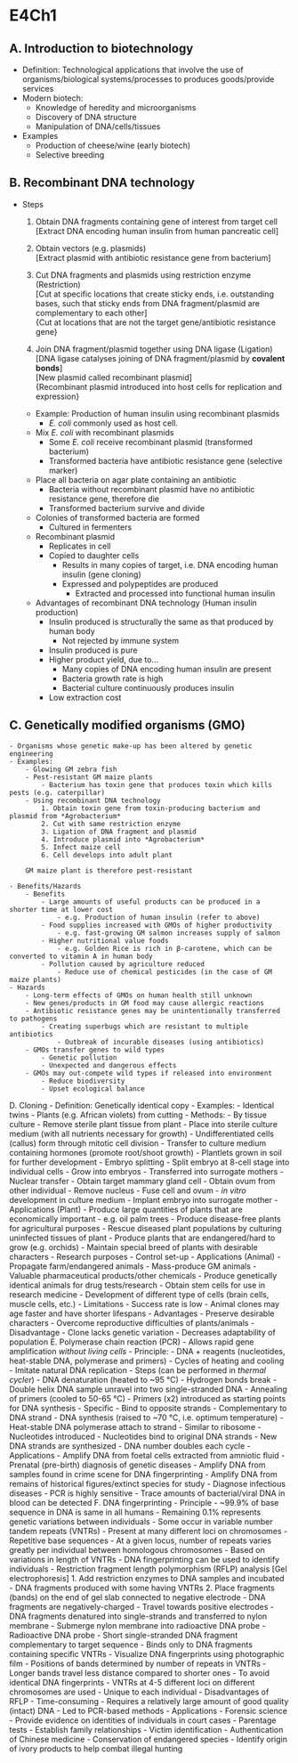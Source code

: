 # E4Ch1

## A. Introduction to biotechnology  
- Definition: Technological applications that involve the use of organisms/biological systems/processes to produces goods/provide services  
- Modern biotech:  
	- Knowledge of heredity and microorganisms  
	- Discovery of DNA structure  
	- Manipulation of DNA/cells/tissues  
- Examples  
	- Production of cheese/wine (early biotech)  
	- Selective breeding  
## B. Recombinant DNA technology  
- Steps  
	1. Obtain DNA fragments containing gene of interest from target cell  
	[Extract DNA encoding human insulin from human pancreatic cell]  

	2. Obtain vectors (e.g. plasmids)  
	[Extract plasmid with antibiotic resistance gene from bacterium]  

	3. Cut DNA fragments and plasmids using restriction enzyme (Restriction)  
	[Cut at specific locations that create sticky ends, i.e. outstanding bases, such that sticky ends from DNA fragment/plasmid are complementary to each other]  
	{Cut at locations that are not the target gene/antibiotic resistance gene}

	4. Join DNA fragment/plasmid together using DNA ligase (Ligation)  
		   [DNA ligase catalyses joining of DNA fragment/plasmid by **covalent bonds**]  
		   [New plasmid called recombinant plasmid]  
		   {Recombinant plasmid introduced into host cells for replication and expression}  

	- Example: Production of human insulin using recombinant plasmids  
	    - *E. coli* commonly used as host cell.  
	- Mix  *E. coli* with recombinant plasmids  
	    - Some  *E. coli* receive recombinant plasmid (transformed bacterium)  
	    - Transformed bacteria have antibiotic resistance gene (selective marker)  
	- Place all bacteria on agar plate containing an antibiotic  
	    - Bacteria without recombinant plasmid have no antibiotic resistance gene, therefore die  
	    - Transformed bacterium survive and divide  
	- Colonies of transformed bacteria are formed  
	    - Cultured in fermenters  
	- Recombinant plasmid  
	    - Replicates in cell  
	    - Copied to daughter cells  
	        - Results in many copies of target, i.e. DNA encoding human insulin (gene cloning)  
        	- Expressed and polypeptides are produced  
        	    - Extracted and processed into functional human insulin  
	- Advantages of recombinant DNA technology (Human insulin production)  
	    - Insulin produced is structurally the same as that produced by human body  
	        - Not rejected by immune system  
	    - Insulin produced is pure  
	    - Higher product yield, due to…  
	        - Many copies of DNA encoding human insulin are present  
	        - Bacteria growth rate is high  
	        - Bacterial culture continuously produces insulin  
	    - Low extraction cost  
## C. Genetically modified organisms (GMO)
	- Organisms whose genetic make-up has been altered by genetic engineering
	- Examples:
	    - Glowing GM zebra fish
	    - Pest-resistant GM maize plants
	        - Bacterium has toxin gene that produces toxin which kills pests (e.g. caterpillar)
		- Using recombinant DNA technology
		    1. Obtain toxin gene from toxin-producing bacterium and plasmid from *Agrobacterium*
		    2. Cut with same restriction enzyme
		    3. Ligation of DNA fragment and plasmid
		    4. Introduce plasmid into *Agrobacterium*
		    5. Infect maize cell
		    6. Cell develops into adult plant

		GM maize plant is therefore pest-resistant

	- Benefits/Hazards
	    - Benefits
	        - Large amounts of useful products can be produced in a shorter time at lower cost
	            - e.g. Production of human insulin (refer to above)
	        - Food supplies increased with GMOs of higher productivity
        	    - e.g. fast-growing GM salmon increases supply of salmon
        	- Higher nutritional value foods
        	    - e.g. Golden Rice is rich in β-carotene, which can be converted to vitamin A in human body
        	- Pollution caused by agriculture reduced
        	    - Reduce use of chemical pesticides (in the case of GM maize plants)
	- Hazards
	    - Long-term effects of GMOs on human health still unknown
	    - New genes/products in GM food may cause allergic reactions
    	- Antibiotic resistance genes may be unintentionally transferred to pathogens
        	- Creating superbugs which are resistant to multiple antibiotics
        	    - Outbreak of incurable diseases (using antibiotics)
        - GMOs transfer genes to wild types
       	    - Genetic pollution
       	    - Unexpected and dangerous effects
        - GMOs may out-compete wild types if released into environment
            - Reduce biodiversity
            - Upset ecological balance
D. Cloning
	- Definition: Genetically identical copy
	- Examples:
	    - Identical twins
	    - Plants (e.g. African violets) from cutting
	- Methods:
	    - By tissue culture
	        - Remove sterile plant tissue from plant
	        - Place into sterile culture medium (with all nutrients necessary for growth)
        	- Undifferentiated cells (callus) form through mitotic cell division
        	- Transfer to culture medium containing hormones (promote root/shoot growth)
        	- Plantlets grown in soil for further development
	    - Embryo splitting
        	- Split embryo at 8-cell stage into individual cells
        	    - Grow into embryos
        	- Transferred into surrogate mothers
	    - Nuclear transfer
	        - Obtain target mammary gland cell
	        - Obtain ovum from other individual
		    - Remove nucleus
    	    - Fuse cell and ovum
    	    - *in vitro* development in culture medium
    	    - Implant embryo into surrogate mother
	- Applications (Plant)
    	    - Produce large quantities of plants that are economically important
        	- e.g. oil palm trees
    	    - Produce disease-free plants for agricultural purposes
    	    - Rescue diseased plant populations by culturing uninfected tissues of plant
  	    - Produce plants that are endangered/hard to grow (e.g. orchids)
    	    - Maintain special breed of plants with desirable characters
    	    - Research purposes
    	        - Control set-up
    	- Applications (Animal)
            - Propagate farm/endangered animals
            - Mass-produce GM animals
                - Valuable pharmaceutical products/other chemicals
    	    - Produce genetically identical animals for drug tests/research
            - Obtain stem cells for use in research medicine
            	- Development of different type of cells (brain cells, muscle cells, etc.)
        - Limitations
            - Success rate is low
            - Animal clones may age faster and have shorter lifespans
        - Advantages
            - Preserve desirable characters
            - Overcome reproductive difficulties of plants/animals
        - Disadvantage
            - Clone lacks genetic variation
                - Decreases adaptability of population
E. Polymerase chain reaction (PCR)
	- Allows rapid gene amplification *without living cells*
	- Principle:
	    - DNA + reagents (nucleotides, heat-stable DNA, polymerase and primers)
	    - Cycles of heating and cooling
	    - Imitate natural DNA replication
	- Steps (can be performed in *thermal cycler*)
	    - DNA denaturation (heated to ~95 °C)
	        - Hydrogen bonds break
        	- Double helix DNA sample unravel into two single-stranded DNA
    	- Annealing of primers (cooled to 50-65 °C)
            - Primers (x2) introduced as starting points for DNA synthesis
            	- Specific
            	- Bind to opposite strands
            	- Complementary to DNA strand
        - DNA synthesis (raised to ~70 °C, i.e. optimum temperature)
            - Heat-stable DNA polymerase attach to strand
                - Similar to ribosome
            - Nucleotides introduced
            - Nucleotides bind to original DNA strands
            - New DNA strands are synthesized
        - DNA number doubles each cycle
    - Applications
        - Amplify DNA from foetal cells extracted from amniotic fluid
            - Prenatal (pre-birth) diagnosis of genetic diseases
        - Amplify DNA from samples found in crime scene for DNA fingerprinting
        - Amplify DNA from remains of historical figures/extinct species for study
        - Diagnose infectious diseases
            - PCR is highly sensitive
                - Trace amounts of bacterial/viral DNA in blood can be detected
F. DNA fingerprinting
	- Principle
	    - ~99.9% of base sequence in DNA is same in all humans
	        - Remaining 0.1% represents genetic variations between individuals
	        - Some occur in variable number tandem repeats (VNTRs)
	            - Present at many different loci on chromosomes
	            - Repetitive base sequences
	            - At a given locus, number of repeats varies greatly per individual between homologous chromosomes
	            - Based on variations in length of VNTRs
	                - DNA fingerprinting can be used to identify individuals
	- Restriction fragment length polymorphism (RFLP) analysis [Gel electrophoresis]
	    1. Add restriction enzymes to DNA samples and incubated
	        - DNA fragments produced with some having VNTRs
	    2. Place fragments (bands) on the end of gel slab connected to negative electrode
	        - DNA fragments are negatively-charged
	            - Travel towards positive electrodes
	        - DNA fragments denatured into single-strands and transferred to nylon membrane
	        - Submerge nylon membrane into radioactive DNA probe
	            - Radioactive DNA probe
	                - Short single-stranded DNA fragment complementary to target sequence
                	- Binds only to DNA fragments containing specific VNTRs
            	- Visualize DNA fingerprints using photographic film
                	- Positions of bands determined by number of repeats in VNTRs
		- Longer bands travel less distance compared to shorter ones
		- To avoid identical DNA fingerprints
		    - VNTRs at 4-5 different loci on different chromosomes are used
        		- Unique to each individual
	- Disadvantages of RFLP
	    - Time-consuming
	    - Requires a relatively large amount of good quality (intact) DNA
	        - Led to PCR-based methods
	- Applications
            - Forensic science
            	- Provide evidence on identities of individuals in court cases
    	    - Parentage tests
        	    - Establish family relationships
    	    - Victim identification
    	    - Authentication of Chinese medicine
    	    - Conservation of endangered species
            	- Identify origin of ivory products to help combat illegal hunting
